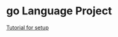 # go Language Project
[Tutorial for setup](https://waiphyo04.github.io/comp423-course-notes/tutorials/go-setup/)
